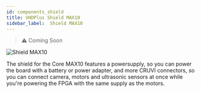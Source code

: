 ```yaml
---
id: components_shield
title: VHDPlus Shield MAX10
sidebar_label:  Shield MAX10
---
```


> :warning: Coming Soon

![Shield MAX10](/img/vhdpcore/max10_bw.jpg)

The shield for the Core MAX10 features a powersupply, so you can power the board with a battery or power adapter, and more CRUVI connectors, so you can connect camera, motors and ultrasonic sensors at once while you're powering the FPGA with the same supply as the motors.
